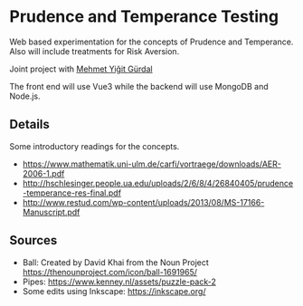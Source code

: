 # Prudence and Temperance Testing

Web based experimentation for the concepts of Prudence and Temperance. Also will include treatments for Risk Aversion.

Joint project with [Mehmet Yiğit Gürdal](https://econ.boun.edu.tr/mehmet-yigit-gurdal-0)

The front end will use Vue3 while the backend will use MongoDB and Node.js.

## Details

Some introductory readings for the concepts.

- https://www.mathematik.uni-ulm.de/carfi/vortraege/downloads/AER-2006-1.pdf
- http://hschlesinger.people.ua.edu/uploads/2/6/8/4/26840405/prudence-temperance-res-final.pdf
- http://www.restud.com/wp-content/uploads/2013/08/MS-17166-Manuscript.pdf

## Sources

- Ball: Created by David Khai from the Noun Project https://thenounproject.com/icon/ball-1691965/
- Pipes: https://www.kenney.nl/assets/puzzle-pack-2
- Some edits using Inkscape: https://inkscape.org/
